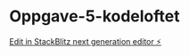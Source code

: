 # Oppgave-5-kodeloftet

[Edit in StackBlitz next generation editor ⚡️](https://stackblitz.com/~/github.com/Aquaday/Oppgave-5-kodeloftet)